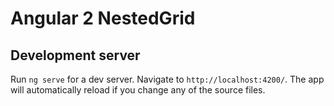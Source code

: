 # Angular 2 NestedGrid

## Development server
Run `ng serve` for a dev server. Navigate to `http://localhost:4200/`. The app will automatically reload if you change any of the source files.


